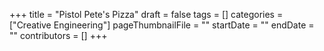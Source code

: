 +++
title = "Pistol Pete's Pizza"
draft = false
tags = []
categories = ["Creative Engineering"]
pageThumbnailFile = ""
startDate = ""
endDate = ""
contributors = []
+++
